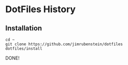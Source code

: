 # DotFiles History

## Installation

    cd ~
    git clone https://github.com/jimrubenstein/dotfiles
    dotfiles/install

DONE!
